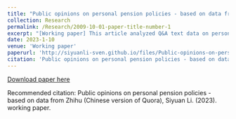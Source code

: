 ```yaml
---
title: "Public opinions on personal pension policies - based on data from Zhihu"
collection: Research
permalink: /Research/2009-10-01-paper-title-number-1
excerpt: "[Working paper] This article analyzed Q&A text data on personal pension policies under the Zhihu platform, and applies LDA algorithm to extract text themes in order to understand the concerns of online public opinion about personal pension policies. These concerns are summarized as public policy attributes and financial product attributes of personal pension policies, providing suggestions for improving the construction and implementation of personal pension policies and responding to public opinion concerns."
date: 2023-1-10
venue: 'Working paper'
paperurl: 'http://siyuanli-sven.github.io/files/Public-opinions-on-personal-pension-policies-based-on-data-from-Zhihu.pdf'
citation: 'Public opinions on personal pension policies - based on data from Zhihu, Siyuan Li. (2023). working paper.'
---
```


[Download paper here](http://siyuanli-sven.github.io/files/Public-opinions-on-personal-pension-policies-based-on-data-from-Zhihu.pdf)

Recommended citation: Public opinions on personal pension policies - based on data from Zhihu (Chinese version of Quora), Siyuan Li. (2023). working paper.